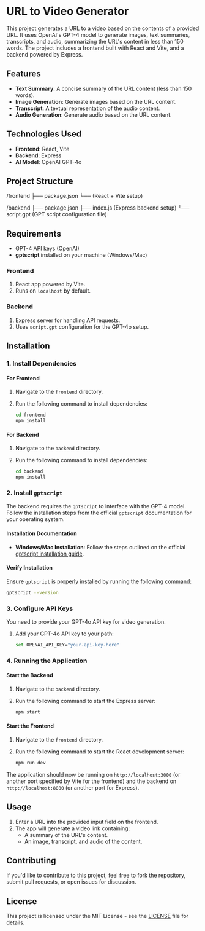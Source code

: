 # URL to Video Generator

This project generates a URL to a video based on the contents of a provided URL. It uses OpenAI's GPT-4 model to generate images, text summaries, transcripts, and audio, summarizing the URL's content in less than 150 words. The project includes a frontend built with React and Vite, and a backend powered by Express.

## Features

- **Text Summary**: A concise summary of the URL content (less than 150 words).
- **Image Generation**: Generate images based on the URL content.
- **Transcript**: A textual representation of the audio content.
- **Audio Generation**: Generate audio based on the URL content.

## Technologies Used

- **Frontend**: React, Vite
- **Backend**: Express
- **AI Model**: OpenAI GPT-4o

## Project Structure

/frontend ├── package.json 
          └── (React + Vite setup)

/backend  ├── package.json 
          ├── index.js (Express backend setup) 
          └── script.gpt (GPT script configuration file)


## Requirements

- GPT-4 API keys (OpenAI)
- **gptscript** installed on your machine (Windows/Mac)

### Frontend
1. React app powered by Vite.
2. Runs on `localhost` by default.

### Backend
1. Express server for handling API requests.
2. Uses `script.gpt` configuration for the GPT-4o setup.

## Installation

### 1. Install Dependencies

#### For Frontend

1. Navigate to the `frontend` directory.
2. Run the following command to install dependencies:
   
    ```bash
    cd frontend
    npm install
    ```

#### For Backend

1. Navigate to the `backend` directory.
2. Run the following command to install dependencies:
   
    ```bash
    cd backend
    npm install
    ```

### 2. Install `gptscript`

The backend requires the `gptscript` to interface with the GPT-4 model. Follow the installation steps from the official `gptscript` documentation for your operating system.

#### Installation Documentation

- **Windows/Mac Installation**: Follow the steps outlined on the official [gptscript installation guide](https://gptscripts/docs).

#### Verify Installation

Ensure `gptscript` is properly installed by running the following command:

```bash
gptscript --version
```

### 3. Configure API Keys

You need to provide your GPT-4o API key for video generation.

1. Add your GPT-4o API key to your path:

    ```bash
    set OPENAI_API_KEY="your-api-key-here"
    ```

### 4. Running the Application

#### Start the Backend

1. Navigate to the `backend` directory.
2. Run the following command to start the Express server:
   
    ```bash
    npm start
    ```

#### Start the Frontend

1. Navigate to the `frontend` directory.
2. Run the following command to start the React development server:
   
    ```bash
    npm run dev
    ```

The application should now be running on `http://localhost:3000` (or another port specified by Vite for the frontend) and the backend on `http://localhost:8080` (or another port for Express).

## Usage

1. Enter a URL into the provided input field on the frontend.
2. The app will generate a video link containing:
   - A summary of the URL's content.
   - An image, transcript, and audio of the content.

## Contributing

If you'd like to contribute to this project, feel free to fork the repository, submit pull requests, or open issues for discussion.

## License

This project is licensed under the MIT License - see the [LICENSE](LICENSE) file for details.
